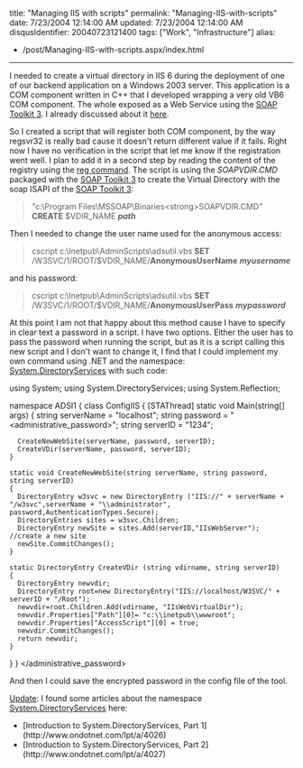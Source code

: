 title: "Managing IIS with scripts"
permalink: "Managing-IIS-with-scripts"
date: 7/23/2004 12:14:00 AM
updated: 7/23/2004 12:14:00 AM
disqusIdentifier: 20040723121400
tags: ["Work", "Infrastructure"]
alias:
 - /post/Managing-IIS-with-scripts.aspx/index.html
---
I needed to create a virtual directory in IIS 6 during the deployment of one of our backend application on a Windows 2003 server. This application is a COM component written in C++ that I developed wrapping a very old VB6 COM component. The whole exposed as a Web Service using the [SOAP Toolkit 3](http://www.microsoft.com/downloads/details.aspx?FamilyId=C943C0DD-CEEC-4088-9753-86F052EC8450&displaylang=en). I already discussed about it [here](http://weblogs.asp.net/lkempe/archive/2003/11/06/36233.aspx).

So I created a script that will register both COM component, by the way regsvr32 is really bad cause it doesn't return different value if it fails. Right now I have no verification in the script that let me know if the registration went well. I plan to add it in a second step by reading the content of the registry using the [reg command](http://www.microsoft.com/resources/documentation/windows/xp/all/proddocs/en-us/reg.mspx). The script is using the <em>SOAPVDIR.CMD</em> packaged with the [SOAP Toolkit 3](http://www.microsoft.com/downloads/details.aspx?FamilyId=C943C0DD-CEEC-4088-9753-86F052EC8450&displaylang=en) to create the Virtual Directory with the soap ISAPI of the [SOAP Toolkit 3](http://www.microsoft.com/downloads/details.aspx?FamilyId=C943C0DD-CEEC-4088-9753-86F052EC8450&displaylang=en):
<!-- more -->

>"c:\Program Files\MSSOAP\Binaries\<strong>SOAPVDIR.CMD</strong>" <strong>CREATE</strong> $VDIR_NAME <em><strong>path</strong></em>

Then I needed to change the user name used for the anonymous access:

>cscript c:\Inetpub\AdminScripts\adsutil.vbs <strong>SET</strong> /W3SVC/1/ROOT/$VDIR_NAME/<strong>AnonymousUserName</strong> <em><strong>myusername</strong></em>

and his password:

>cscript c:\Inetpub\AdminScripts\adsutil.vbs <strong>SET</strong> /W3SVC/1/ROOT/$VDIR_NAME/<strong>AnonymousUserPass</strong> <em><strong>mypassword</strong></em>

At this point I am not that happy about this method cause I have to specify in clear text a password in a script. I have two options. Either the user has to pass the password when running the script, but as it is a script calling this new script and I don't want to change it, I find that I could implement my own command using .NET and the namespace: [System.DirectoryServices](http://msdn.microsoft.com/library/default.asp?url=/library/en-us/iissdk/iis/using_system_directoryservices_to_configure_iis.asp) with such code:

using System;
using System.DirectoryServices;
using System.Reflection;

namespace ADSI1
{
  class ConfigIIS
  {
    [STAThread]
    static void Main(string[] args)
    {
      string serverName = "localhost";
      string password = "<administrative_password>";
      string serverID = "1234";

      CreateNewWebSite(serverName, password, serverID);
      CreateVDir(serverName, password, serverID);
    }

    static void CreateNewWebSite(string serverName, string password, string serverID)
    {
      DirectoryEntry w3svc = new DirectoryEntry ("IIS://" + serverName + "/w3svc",serverName + "\\administrator", password,AuthenticationTypes.Secure);
      DirectoryEntries sites = w3svc.Children;
      DirectoryEntry newSite = sites.Add(serverID,"IIsWebServer"); //create a new site
      newSite.CommitChanges();
    }

    static DirectoryEntry CreateVDir (string vdirname, string serverID)
    {
      DirectoryEntry newvdir;
      DirectoryEntry root=new DirectoryEntry("IIS://localhost/W3SVC/" + serverID + "/Root");
      newvdir=root.Children.Add(vdirname, "IIsWebVirtualDir");
      newvdir.Properties["Path"][0]= "c:\\inetpub\\wwwroot";
      newvdir.Properties["AccessScript"][0] = true;
      newvdir.CommitChanges();
      return newvdir;
    }
  }
}
</administrative_password>

And then I could save the encrypted password in the config file of the tool.

<u>Update</u>: I found some articles about the namespace [System.DirectoryServices](http://msdn.microsoft.com/library/default.asp?url=/library/en-us/iissdk/iis/using_system_directoryservices_to_configure_iis.asp) here:

<ul>
<li>[Introduction to System.DirectoryServices, Part 1](http://www.ondotnet.com/lpt/a/4026)</li>
<li>[Introduction to System.DirectoryServices, Part 2](http://www.ondotnet.com/lpt/a/4027)</li></ul>
